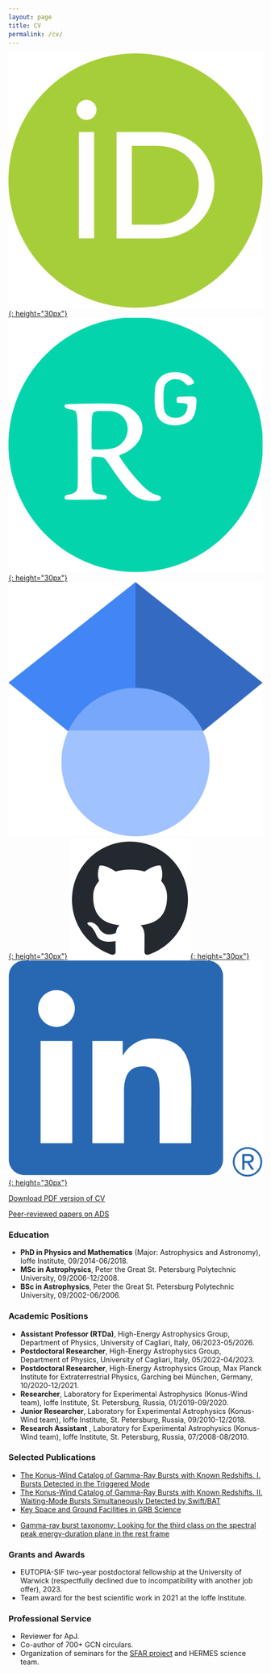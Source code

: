 ```yaml
---
layout: page
title: CV
permalink: /cv/
---
```


[![ORCID](assets/images/ORCID_iD.svg.png){: height="30px"}](https://orcid.org/0000-0003-0292-6221)
[![ResearchGate](assets/images/ResearchGate_icon_SVG.svg.png){: height="30px"}](https://www.researchgate.net/profile/Anastasia-Tsvetkova)
[![Google Scholar](assets/images/Google_Scholar_logo.svg){: height="30px"}](https://scholar.google.fi/citations?hl=en&user=tWnsMS0AAAAJ)
[![GitHub](assets/images/github-mark.png){: height="30px"}](https://github.com/anastasia-tsvetkova)
[![LinkedIn](assets/images//LI-In-Bug.png){: height="30px"}](https://www.linkedin.com/in/anastasia-tsvetkova-a17196192?utm_source=share&utm_campaign=share_via&utm_content=profile&utm_medium=ios_app)



[Download PDF version of CV](/assets/docs/cv.pdf)

[Peer-reviewed papers on ADS](https://ui.adsabs.harvard.edu/public-libraries/Pkam8mgQQHuv1FsdqrzuBQ)

### Education
- **PhD in Physics and Mathematics** (Major: Astrophysics and Astronomy), Ioffe Institute, 09/2014-06/2018.
- **MSc in Astrophysics**, Peter the Great St. Petersburg Polytechnic University, 09/2006-12/2008.
- **BSc in Astrophysics**, Peter the Great St. Petersburg Polytechnic University, 09/2002-06/2006.

### Academic Positions
- **Assistant Professor (RTDa)**, High-Energy Astrophysics Group, Department of Physics, University of
Cagliari, Italy, 06/2023-05/2026.
- **Postdoctoral Researcher**, High-Energy Astrophysics Group, Department of Physics, University of
Cagliari, Italy, 05/2022-04/2023.
- **Postdoctoral Researcher**, High-Energy Astrophysics Group, Max Planck Institute for Extraterrestrial Physics, Garching bei München, Germany, 10/2020-12/2021.
- **Researcher**, Laboratory for Experimental Astrophysics (Konus-Wind team), Ioffe Institute, St. Petersburg, Russia, 01/2019-09/2020.
- **Junior Researcher**, Laboratory for Experimental Astrophysics (Konus-Wind team), Ioffe Institute, St. Petersburg, Russia, 09/2010-12/2018.
- **Research Assistant** , Laboratory for Experimental Astrophysics (Konus-Wind team), Ioffe Institute, St. Petersburg, Russia, 07/2008-08/2010.

### Selected Publications
- [The Konus-Wind Catalog of Gamma-Ray Bursts with Known Redshifts. I. Bursts Detected in the Triggered Mode](https://ui.adsabs.harvard.edu/abs/2017ApJ...850..161T/abstract)
- [The Konus-Wind Catalog of Gamma-Ray Bursts with Known Redshifts. II. Waiting-Mode Bursts Simultaneously Detected by Swift/BAT](https://ui.adsabs.harvard.edu/abs/2021ApJ...908...83T/abstract)
- [Key Space and Ground Facilities in GRB Science](https://ui.adsabs.harvard.edu/abs/2022Univ....8..373T/abstract)
<!-- - [A Concept of Assessment of LIV Tests with THESEUS Using the Gamma-Ray Bursts Detected by Fermi/GBM](https://ui.adsabs.harvard.edu/abs/2023Univ....9..359T/abstract) -->
- [Gamma-ray burst taxonomy: Looking for the third class on the spectral peak energy-duration plane in the rest frame](https://ui.adsabs.harvard.edu/abs/2025A%26A...698A.169T/abstract)

### Grants and Awards
- EUTOPIA-SIF two-year postdoctoral fellowship at the University of Warwick (respectfully declined due to incompatibility with another job offer), 2023.
- Team award for the best scientific work in 2021 at the Ioffe Institute.

### Professional Service
- Reviewer for ApJ.
- Co-author of 700+ GCN circulars.
- Organization of seminars for the [SFAR project](https://www.ioffe.ru/LEA/SF_AR/webinar.html) and HERMES science team.
<!-- - SOC for COSPAR 2026 -->
